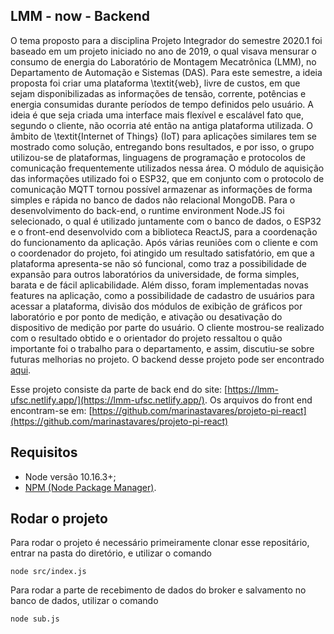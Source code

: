 ## LMM - now - Backend

O tema proposto para a disciplina Projeto Integrador do semestre 2020.1 foi baseado em um projeto iniciado no ano de 2019, o qual visava mensurar o consumo de energia do Laboratório de Montagem Mecatrônica (LMM), no Departamento de Automação e Sistemas (DAS). Para este semestre, a ideia proposta foi criar uma plataforma \textit{web}, livre de custos, em que sejam disponibilizadas as informações de tensão, corrente, potências e energia consumidas durante períodos de tempo definidos pelo usuário. A ideia é que seja criada uma interface mais flexível e escalável fato que, segundo o cliente, não ocorria até então na antiga plataforma utilizada. O âmbito de \textit{Internet of Things} (IoT) para aplicações similares tem se mostrado como solução, entregando bons resultados, e por isso, o grupo utilizou-se de plataformas, linguagens de programação e protocolos de comunicação frequentemente utilizados nessa área. O módulo de aquisição das informações utilizado foi o ESP32, que em conjunto com o protocolo de comunicação MQTT tornou possível armazenar as informações de forma simples e rápida no banco de dados não relacional MongoDB. Para o desenvolvimento do back-end, o runtime environment Node.JS foi selecionado, o qual é utilizado juntamente com o banco de dados, o ESP32 e o front-end desenvolvido com a biblioteca ReactJS, para a coordenação do funcionamento da aplicação. Após várias reuniões com o cliente e com o coordenador do projeto, foi atingido um resultado satisfatório, em que a plataforma apresenta-se não só funcional, como traz a possibilidade de expansão para outros laboratórios da universidade, de forma simples, barata e de fácil aplicabilidade. Além disso, foram implementadas novas features na aplicação, como a possibilidade de cadastro de usuários para acessar a plataforma, divisão dos módulos de exibição de gráficos por laboratório e por ponto de medição, e ativação ou desativação do dispositivo de medição por parte do usuário. O cliente mostrou-se realizado com o resultado obtido e o orientador do projeto ressaltou o quão importante foi o trabalho para o departamento, e assim, discutiu-se sobre futuras melhorias no projeto. O backend desse projeto pode ser encontrado [aqui](https://github.com/RhannaAuler/MongoMQTT).

Esse projeto consiste da parte de back end do site: [https://lmm-ufsc.netlify.app/](https://lmm-ufsc.netlify.app/). Os arquivos do front end encontram-se em: [https://github.com/marinastavares/projeto-pi-react](https://github.com/marinastavares/projeto-pi-react)

## Requisitos

- Node versão 10.16.3+;
- [NPM (Node Package Manager)](https://www.npmjs.com/).

## Rodar o projeto

Para rodar o projeto é necessário primeiramente clonar esse repositário, entrar na pasta do diretório, e utilizar o comando


```
node src/index.js
```


Para rodar a parte de recebimento de dados do broker e salvamento no banco de dados, utilizar o comando

```
node sub.js
```
